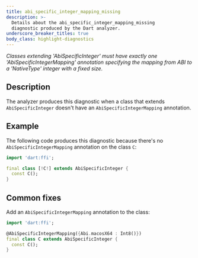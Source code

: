 ```yaml
---
title: abi_specific_integer_mapping_missing
description: >-
  Details about the abi_specific_integer_mapping_missing
  diagnostic produced by the Dart analyzer.
underscore_breaker_titles: true
body_class: highlight-diagnostics
---
```


_Classes extending 'AbiSpecificInteger' must have exactly one
'AbiSpecificIntegerMapping' annotation specifying the mapping from ABI to a 'NativeType' integer with a fixed size._

## Description

The analyzer produces this diagnostic when a class that extends
`AbiSpecificInteger` doesn't have an `AbiSpecificIntegerMapping`
annotation.

## Example

The following code produces this diagnostic because there's no
`AbiSpecificIntegerMapping` annotation on the class `C`:

```dart
import 'dart:ffi';

final class [!C!] extends AbiSpecificInteger {
  const C();
}
```

## Common fixes

Add an `AbiSpecificIntegerMapping` annotation to the class:

```dart
import 'dart:ffi';

@AbiSpecificIntegerMapping({Abi.macosX64 : Int8()})
final class C extends AbiSpecificInteger {
  const C();
}
```
